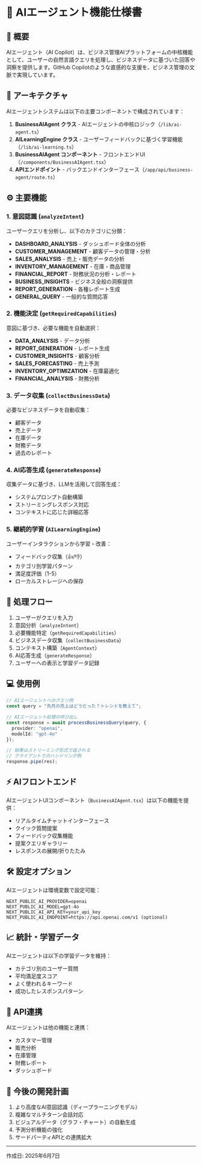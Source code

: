 # 🧠 AIエージェント機能仕様書

## 📌 概要

AIエージェント（AI Copilot）は、ビジネス管理AIプラットフォームの中核機能として、ユーザーの自然言語クエリを処理し、ビジネスデータに基づいた回答や洞察を提供します。GitHub Copilotのような直感的な支援を、ビジネス管理の文脈で実現しています。

## 🔧 アーキテクチャ

AIエージェントシステムは以下の主要コンポーネントで構成されています：

1. **BusinessAIAgent クラス** - AIエージェントの中核ロジック（`/lib/ai-agent.ts`）
2. **AILearningEngine クラス** - ユーザーフィードバックに基づく学習機能（`/lib/ai-learning.ts`）
3. **BusinessAIAgent コンポーネント** - フロントエンドUI（`/components/BusinessAIAgent.tsx`）
4. **APIエンドポイント** - バックエンドインターフェース（`/app/api/business-agent/route.ts`）

## ⚙️ 主要機能

### 1. 意図認識 (`analyzeIntent`)

ユーザークエリを分析し、以下のカテゴリに分類：

- **DASHBOARD_ANALYSIS** - ダッシュボード全体の分析
- **CUSTOMER_MANAGEMENT** - 顧客データの管理・分析
- **SALES_ANALYSIS** - 売上・販売データの分析
- **INVENTORY_MANAGEMENT** - 在庫・商品管理
- **FINANCIAL_REPORT** - 財務状況の分析・レポート
- **BUSINESS_INSIGHTS** - ビジネス全般の洞察提供
- **REPORT_GENERATION** - 各種レポート生成
- **GENERAL_QUERY** - 一般的な質問応答

### 2. 機能決定 (`getRequiredCapabilities`)

意図に基づき、必要な機能を自動選択：

- **DATA_ANALYSIS** - データ分析
- **REPORT_GENERATION** - レポート生成
- **CUSTOMER_INSIGHTS** - 顧客分析
- **SALES_FORECASTING** - 売上予測
- **INVENTORY_OPTIMIZATION** - 在庫最適化
- **FINANCIAL_ANALYSIS** - 財務分析

### 3. データ収集 (`collectBusinessData`)

必要なビジネスデータを自動収集：

- 顧客データ
- 売上データ
- 在庫データ
- 財務データ
- 過去のレポート

### 4. AI応答生成 (`generateResponse`)

収集データに基づき、LLMを活用して回答生成：

- システムプロンプト自動構築
- ストリーミングレスポンス対応
- コンテキストに応じた詳細応答

### 5. 継続的学習 (`AILearningEngine`)

ユーザーインタラクションから学習・改善：

- フィードバック収集（👍/👎）
- カテゴリ別学習パターン
- 満足度評価（1-5）
- ローカルストレージへの保存

## 🔄 処理フロー

1. ユーザーがクエリを入力
2. 意図分析（`analyzeIntent`）
3. 必要機能特定（`getRequiredCapabilities`）
4. ビジネスデータ収集（`collectBusinessData`）
5. コンテキスト構築（`AgentContext`）
6. AI応答生成（`generateResponse`）
7. ユーザーへの表示と学習データ記録

## 💻 使用例

```typescript
// AIエージェントへのクエリ例
const query = "先月の売上はどうだった？トレンドを教えて";

// AIエージェント処理の呼び出し
const response = await processBusinessQuery(query, {
  provider: "openai",
  modelId: "gpt-4o"
});

// 結果はストリーミング形式で返される
// クライアントでのハンドリング例
response.pipe(res);
```

## ⚡ AIフロントエンド

AIエージェントUIコンポーネント（`BusinessAIAgent.tsx`）は以下の機能を提供：

- リアルタイムチャットインターフェース
- クイック質問提案
- フィードバック収集機能
- 提案クエリギャラリー
- レスポンスの展開/折りたたみ

## 🛠️ 設定オプション

AIエージェントは環境変数で設定可能：

```
NEXT_PUBLIC_AI_PROVIDER=openai
NEXT_PUBLIC_AI_MODEL=gpt-4o
NEXT_PUBLIC_AI_API_KEY=your_api_key
NEXT_PUBLIC_AI_ENDPOINT=https://api.openai.com/v1 (optional)
```

## 📈 統計・学習データ

AIエージェントは以下の学習データを維持：

- カテゴリ別のユーザー質問
- 平均満足度スコア
- よく使われるキーワード
- 成功したレスポンスパターン

## 🔗 API連携

AIエージェントは他の機能と連携：

- カスタマー管理
- 販売分析
- 在庫管理
- 財務レポート
- ダッシュボード

## 🔮 今後の開発計画

1. より高度なAI意図認識（ディープラーニングモデル）
2. 複雑なマルチターン会話対応
3. ビジュアルデータ（グラフ・チャート）の自動生成
4. 予測分析機能の強化
5. サードパーティAPIとの連携拡大

----

作成日: 2025年6月7日
